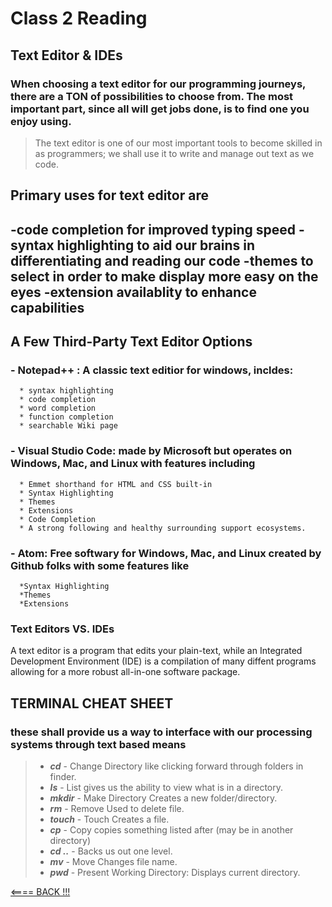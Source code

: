 # Class 2 Reading

## Text Editor & IDEs

### When choosing a text editor for our programming journeys, there are a TON of possibilities to choose from. The most important part, since all will get jobs done, is to find one you enjoy using.

> The text editor is one of our most important tools to become skilled in as programmers; we shall use it to write and manage out text as we code.

## Primary uses for text editor are

-code completion for improved typing speed
-syntax highlighting to aid our brains in differentiating and reading our code
-themes to select in order to make display more easy on the eyes
-extension availablity to enhance capabilities
---

## A Few Third-Party Text Editor Options

### - Notepad++ : A classic text editior for windows, incldes:

      * syntax highlighting
      * code completion
      * word completion
      * function completion
      * searchable Wiki page

### - Visual Studio Code: made by Microsoft but operates on Windows, Mac, and Linux with features including

      * Emmet shorthand for HTML and CSS built-in
      * Syntax Highlighting
      * Themes
      * Extensions
      * Code Completion
      * A strong following and healthy surrounding support ecosystems.

### - Atom: Free softwary for Windows, Mac, and Linux created by Github folks with some features like

      *Syntax Highlighting
      *Themes
      *Extensions

### Text Editors VS. IDEs

A text editor is a program that edits your plain-text, while an Integrated Development Environment (IDE) is a compilation of many diffent programs allowing for a more robust all-in-one software package.

## TERMINAL CHEAT SHEET

### these shall provide us a way to interface with our processing systems through text based means

> * ****_cd_****      - Change Directory like clicking forward through folders in finder.
> * ****_ls_****      - List gives us the ability to view what is in a directory.
> * ****_mkdir_****   - Make Directory Creates a new folder/directory.
> * ****_rm_****      - Remove Used to delete file.
> * ****_touch_****   - Touch Creates a file.
> * ****_cp_****      - Copy copies something listed after (may be in another directory)
> * ****_cd .._****   - Backs us out one level.
> * ****_mv_****      - Move Changes file name.
> * ****_pwd_****     - Present Working Directory: Displays current directory.

[<==== BACK !!!](README.md)
